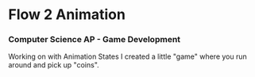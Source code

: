 # Flow 2 Animation
### Computer Science AP - Game Development

Working on with Animation States I created a little "game" where you run around and pick up "coins".
